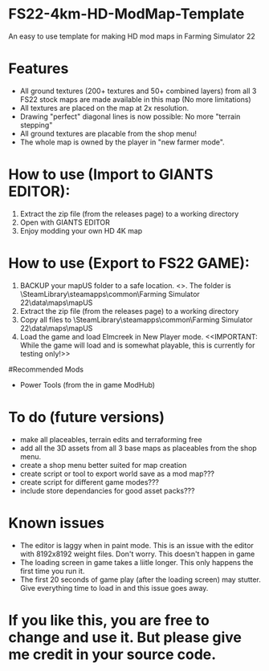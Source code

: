 # FS22-4km-HD-ModMap-Template
An easy to use template for making HD mod maps in Farming Simulator 22

# Features

- All ground textures (200+ textures and 50+ combined layers) from all 3 FS22 stock maps are made available in this map (No more limitations)
- All textures are placed on the map at 2x resolution.
- Drawing "perfect" diagonal lines is now possible: No more "terrain stepping"
- All ground textures are placable from the shop menu!
- The whole map is owned by the player in "new farmer mode".

# How to use (Import to GIANTS EDITOR):

1. Extract the zip file (from the releases page) to a working directory
2. Open with GIANTS EDITOR
3. Enjoy modding your own HD 4K map

# How to use (Export to FS22 GAME):

1. BACKUP your mapUS folder to a safe location. <<DO NOT SKIP THIS STEP>>. The folder is \SteamLibrary\steamapps\common\Farming Simulator 22\data\maps\mapUS
2. Extract the zip file (from the releases page) to a working directory
3. Copy all files to \SteamLibrary\steamapps\common\Farming Simulator 22\data\maps\mapUS
4. Load the game and load Elmcreek in New Player mode.
   <<IMPORTANT: While the game will load and is somewhat playable, this is currently for testing only!>>
  
#Recommended Mods
- Power Tools (from the in game ModHub)
  
# To do (future versions)
- make all placeables, terrain edits and terraforming free 
- add all the 3D assets from all 3 base maps as placeables from the shop menu.
- create a shop menu better suited for map creation
- create script or tool to export world save as a mod map???
- create script for different game modes???
- include store dependancies for good asset packs???



# Known issues
- The editor is laggy when in paint mode. This is an issue with the editor with 8192x8192 weight files. Don't worry. This doesn't happen in game
- The loading screen in game takes a liitle longer. This only happens the first time you run it.
- The first 20 seconds of game play (after the loading screen) may stutter. Give everything time to load in and this issue goes away.



# If you like this, you are free to change and use it. But please give me credit in your source code.
